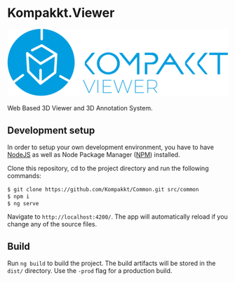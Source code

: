 # Kompakkt.Viewer

<p align="center">
    <img src="https://github.com/Kompakkt/Assets/raw/main/viewer-logo.png" alt="Kompakkt Logo" width="600">
</p>

Web Based 3D Viewer and 3D Annotation System.

## Development setup

In order to setup your own development environment, you have to have [NodeJS](https://nodejs.org/en/) as well as Node Package Manager ([NPM](https://www.npmjs.com/)) installed.

Clone this repository, cd to the project directory and run the following commands:

```
$ git clone https://github.com/Kompakkt/Common.git src/common
$ npm i
$ ng serve
```

Navigate to `http://localhost:4200/`. The app will automatically reload if you change any of the source files.

## Build

Run `ng build` to build the project. The build artifacts will be stored in the `dist/` directory. Use the `-prod` flag for a production build.
